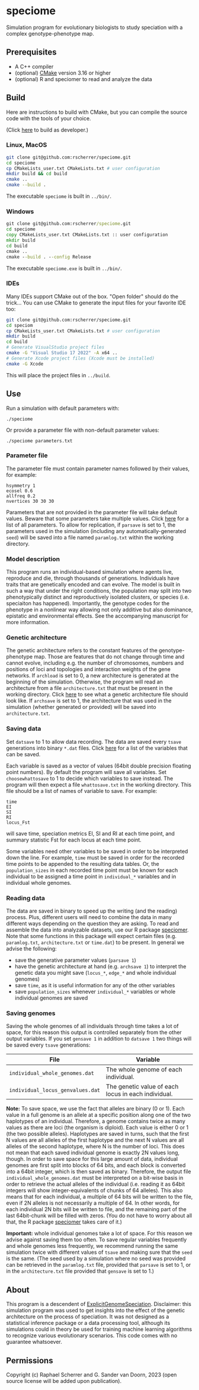 # speciome

Simulation program for evolutionary biologists to study speciation with a complex genotype-phenotype map.

## Prerequisites

* A C++ compiler
* (optional) [CMake](docs/CMAKE.md) version 3.16 or higher
* (optional) R and speciomer to read and analyze the data

## Build

Here are instructions to build with CMake, but you can compile the source code with the tools of your choice.

(Click [here](docs/BUILD.md) to build as developer.)

### Linux, MacOS

```bash
git clone git@github.com:rscherrer/speciome.git
cd speciome
cp CMakeLists_user.txt CMakeLists.txt # user configuration
mkdir build && cd build
cmake ..
cmake --build .
```

The executable `speciome` is built in `../bin/`.

### Windows

```cmd
git clone git@github.com:rscherrer/speciome.git
cd speciome
copy CMakeLists_user.txt CMakeLists.txt :: user configuration
mkdir build
cd build
cmake ..
cmake --build . --config Release
```

The executable `speciome.exe` is built in `../bin/`.

### IDEs

Many IDEs support CMake out of the box. "Open folder" should do the trick...
You can use CMake to generate the input files for your favorite IDE too:

```bash
git clone git@github.com:rscherrer/speciome.git
cd speciom
cp CMakeLists_user.txt CMakeLists.txt # user configuration
mkdir build
cd build
# Generate VisualStudio project files
cmake -G "Visual Studio 17 2022" -A x64 ..
# Generate Xcode project files (Xcode must be installed)
cmake -G Xcode    
```

This will place the project files in `../build`.

## Use

Run a simulation with default parameters with:

```
./speciome 
```

Or provide a parameter file with non-default parameter values:

```
./speciome parameters.txt
```

### Parameter file

The parameter file must contain parameter names followed by their values, for example:

```
hsymmetry 1
ecosel 0.6
allfreq 0.2
nvertices 30 30 30
```

Parameters that are not provided in the parameter file will take default values. Beware that some parameters take multiple values. Click [here](docs/PARAMETERS.md) for a list of all parameters. To allow for replication, if `parsave` is set to 1, the parameters used in the simulation (including any automatically-generated `seed`) will be saved into a file named `paramlog.txt` within the working directory.

### Model description

This program runs an individual-based simulation where agents live, reproduce and die, through thousands of generations. Individuals have traits that are genetically encoded and can evolve. The model is built in such a way that under the right conditions, the population may split into two phenotypically distinct and reproductively isolated clusters, or species (i.e. speciaiton has happened). Importantly, the genotype codes for the phenotype in a nonlinear way allowing not only additive but also dominance, epistatic and environmental effects. See the accompanying manuscript for more information.

### Genetic architecture

The genetic architecture refers to the constant features of the genotype-phenotype map. Those are features that do not change through time and cannot evolve, including e.g. the number of chromosomes, numbers and positions of loci and topologies and interaction weights of the gene networks. If `archload` is set to 0, a new architecture is generated at the beginning of the simulation. Otherwise, the program will read an architecture from a file `architecture.txt` that must be present in the working directory. Click [here](docs/ARCHITECTURE.md) to see what a genetic architecture file should look like. If `archsave` is set to 1, the architecture that was used in the simulation (whether generated or provided) will be saved into `architecture.txt`.

### Saving data

Set `datsave` to 1 to allow data recording. The data are saved every `tsave` generations into binary `*.dat` files. Click [here](docs/VARIABLES.md) for a list of the variables that can be saved.

Each variable is saved as a vector of values (64bit double precision floating point numbers). By default the program will save all variables. Set `choosewhattosave` to 1 to decide which variables to save instead. The program will then expect a file `whattosave.txt` in the working directory. This file should be a list of names of variable to save. For example:

```
time
EI
SI
RI
locus_Fst
```

will save time, speciation metrics EI, SI and RI at each time point, and summary statistic Fst for each locus at each time point.

Some variables need other variables to be saved in order to be interpreted down the line. For example, `time` must be saved in order for the recorded time points to be appended to the resulting data tables. Or, the `population_sizes` in each recorded time point must be known for each individual to be assigned a time point in `individual_*` variables and in individual whole genomes.

### Reading data

The data are saved in binary to speed up the writing (and the reading) process. Plus, different users will need to combine the data in many different ways depending on the question they are asking. To read and assemble the data into analyzable datasets, use our R package [speciomer](https://github.com/rscherrer/speciomer). Note that some functions in this package will expect certain files (e.g. `paramlog.txt`, `architecture.txt` or `time.dat`) to be present. In general we advise the following:

* save the generative parameter values (`parsave 1`)
* have the genetic architecture at hand (e.g. `archsave 1`) to interpret the genetic data you might save (`locus_*`, `edge_*` and whole individual genomes)
* save `time`, as it is useful information for any of the other variables
* save `population_sizes` whenever `individual_*` variables or whole individual genomes are saved

### Saving genomes

Saving the whole genomes of all individuals through time takes a lot of space, for this reason this output is controlled separately from the other output variables. If you set `gensave 1` in addition to `datsave 1` two things will be saved every `tsave` generations: 

| File | Variable |
|--|--|
| `individual_whole_genomes.dat` | The whole genome of each individual.|
| `individual_locus_genvalues.dat` | The genetic value of each locus in each individual. |

**Note:** To save space, we use the fact that alleles are binary (0 or 1). Each value in a full genome is an allele at a specific position along one of the two haplotypes of an individual. Therefore, a genome contains twice as many values as there are loci (the organism is diploid). Each value is either 0 or 1 (the two possible alleles). Haplotypes are saved in turns, such that the first N values are all alleles of the first haplotype and the next N values are all alleles of the second haplotype, where N is the number of loci. This does not mean that each saved individual genome is exactly 2N values long, though. In order to save space for this large amount of data, individual genomes are first split into blocks of 64 bits, and each block is converted into a 64bit integer, which is then saved as binary. Therefore, the output file `individual_whole_genomes.dat` must be interpreted on a bit-wise basis in order to retrieve the actual alleles of the individual (i.e. reading it as 64bit integers will show integer-equivalents of chunks of 64 alleles). This also means that for each individual, a multiple of 64 bits will be written to the file, even if 2N alleles is not necessarily a multiple of 64. In other words, for each individual 2N bits will be written to file, and the remaining part of the last 64bit-chunk will be filled with zeros. (You do not have to worry about all that, the R package [speciomer](https://github.com/rscherrer/speciomer) takes care of it.)

**Important:** whole individual genomes take a lot of space. For this reason we advise against saving them too often. To save regular variables frequently and whole genomes less frequently, we recommend running the same simulation twice with different values of `tsave` and making sure that the `seed` is the same. (The seed used by a simulation where no seed was provided can be retrieved in the `paramlog.txt` file, provided that `parsave` is set to 1, or in the `architecture.txt` file provided that `gensave` is set to 1.)

## About

This program is a descendent of [ExplicitGenomeSpeciation](https://github.com/rscherrer/ExplicitGenomeSpeciation). Disclaimer: this simulation program was used to get insights into the effect of the genetic architecture on the process of speciation. It was not designed as a statistical inference package or a data processing tool, although its simulations could in theory be used for training machine learning algorithms to recognize various evolutionary scenarios. This code comes with no guarantee whatsoever.

## Permissions

Copyright (c) Raphael Scherrer and G. Sander van Doorn, 2023 (open source license will be added upon publication).
